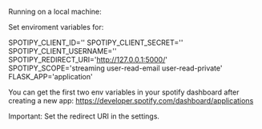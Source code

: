 Running on a local machine:

Set enviroment variables for:

SPOTIPY_CLIENT_ID=''
SPOTIPY_CLIENT_SECRET=''
SPOTIPY_CLIENT_USERNAME=''
SPOTIPY_REDIRECT_URI='http://127.0.0.1:5000/'
SPOTIPY_SCOPE='streaming user-read-email user-read-private'
FLASK_APP='application'

You can get the first two env variables in your spotify dashboard after creating a new app:
https://developer.spotify.com/dashboard/applications

Important: Set the redirect URI in the settings.
